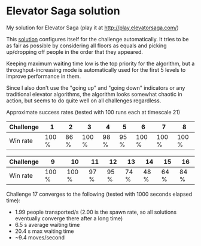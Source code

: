 # Elevator Saga solution
My solution for Elevator Saga (play it at http://play.elevatorsaga.com/)

This [solution](fairclosest.js) configures itself for the challenge automatically. It tries to be as fair as possible by considering all floors as equals and picking up/dropping off people in the order that they appeared.

Keeping maximum waiting time low is the top priority for the algorithm, but a throughput-increasing mode is automatically used for the first 5 levels to improve performance in them.

Since I also don't use the "going up" and "going down" indicators or any traditional elevator algorithms, the algorithm looks somewhat chaotic in action, but seems to do quite well on all challenges regardless.

Approximate success rates (tested with 100 runs each at timescale 21)

Challenge | 1        | 2        | 3        | 4        | 5        | 6        | 7        | 8
----------|----------|----------|----------|----------|----------|----------|----------|----------
Win rate  | 100 %    | 86 %     | 100 %    | 98 %     | 95 %     | 100 %    | 100 %    | 100 %

Challenge | 9        | 10       | 11       | 12       | 13       | 14       | 15       | 16
----------|----------|----------|----------|----------|----------|----------|----------|----------
Win rate  | 100 %    | 100 %    | 97 %     | 95 %     | 74 %     | 48 %     | 64 %     | 84 %

Challenge 17 converges to the following (tested with 1000 seconds elapsed time):
* 1.99 people transported/s (2.00 is the spawn rate, so all solutions eventually converge there after a long time)
* 6.5 s average waiting time
* 20.4 s max waiting time
* ~9.4 moves/second
